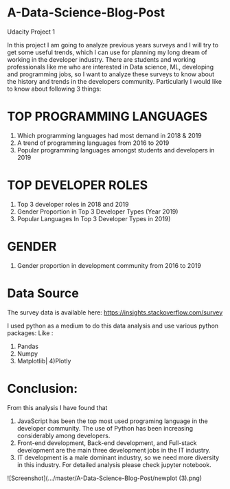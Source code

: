 # A-Data-Science-Blog-Post
Udacity Project 1

In this project I am going to analyze previous years surveys and I will try to get some useful trends, which I can use for planning my long dream of working in the developer industry. There are students and working professionals like me who are interested in Data science, ML, developing and programming jobs, so I want to analyze these surveys to know about the history and trends in the developers community. Particularly I would like to know about following 3 things:


 # TOP PROGRAMMING LANGUAGES
1. Which programming languages had most demand in 2018 & 2019
2. A trend of programming languages from 2016 to 2019
3. Popular programming languages amongst students and developers in 2019

# TOP DEVELOPER ROLES
1. Top 3 developer roles in 2018 and 2019
2. Gender Proportion in Top 3 Developer Types (Year 2019)
3. Popular Languages In Top 3 Developer Types in 2019)

# GENDER
1. Gender proportion in development community from 2016 to 2019

# Data Source
The survey data is available here: https://insights.stackoverflow.com/survey


I used python as a medium to do this data analysis and use various python packages: Like :
1.	Pandas
2.	Numpy
3.	Matplotlib| 4)Plotly


# Conclusion: 
From this analysis I have found that
1.	JavaScript has been the top most used programing language in the developer community. The use of Python has been increasing considerably among developers.
2.	Front-end development, Back-end development, and Full-stack development are the main three development jobs in the IT industry.
3.	IT development is a male dominant industry, so we need more diversity in this industry.
For detailed analysis please check jupyter notebook.


![Screenshot](.../master/A-Data-Science-Blog-Post/newplot (3).png)


